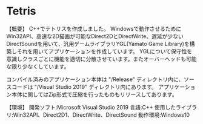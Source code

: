 # Tetris

【概要】
C++でテトリスを作成しました。
Windowsで動作させるためにWin32API、高速な2D描画が可能なDirect2DとDirectWrite、遅延が少ないDirectSoundを用いて、汎用ゲームライブラリYGL(Yamato Game Library)を構築しそれを用いてアプリケーションを作成しています。
YGLについて保守性を意識しクラスごとに機能を適切に分散させています。またオーバーヘッドも可能な限り少なくしています。

コンパイル済みのアプリケーション本体は "/Release" ディレクトリ内に、ソースコードは "/Visual Studio 2019" ディレクトリ内にあります。
アプリケーション本体に関してはZip形式で圧縮を行ったものもリリースしてあります。

【環境】
開発ソフト:Microsoft Visual Studio 2019
言語:C++
使用したライブラリ:Win32API、Direct2D1、DirectWrite、DirectSound
動作環境:Windows10
